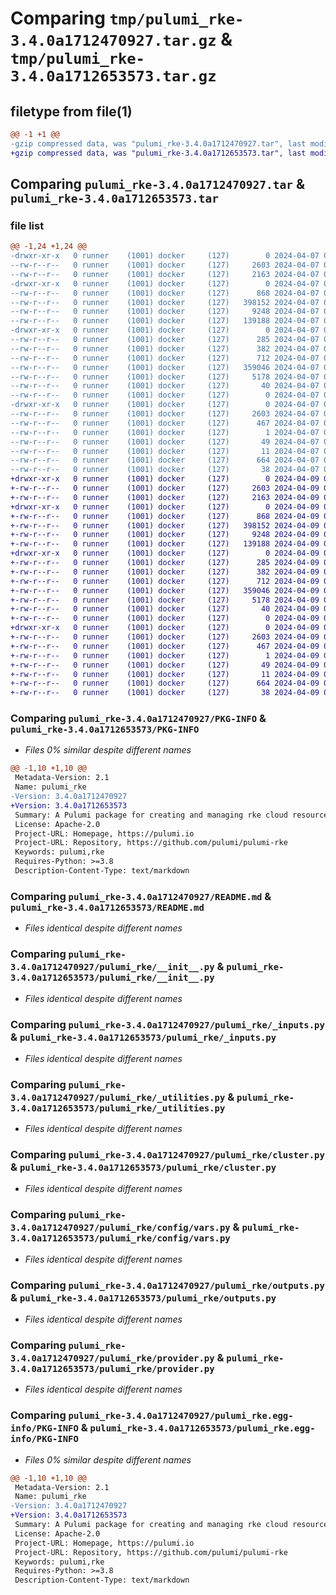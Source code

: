 # Comparing `tmp/pulumi_rke-3.4.0a1712470927.tar.gz` & `tmp/pulumi_rke-3.4.0a1712653573.tar.gz`

## filetype from file(1)

```diff
@@ -1 +1 @@
-gzip compressed data, was "pulumi_rke-3.4.0a1712470927.tar", last modified: Sun Apr  7 06:26:57 2024, max compression
+gzip compressed data, was "pulumi_rke-3.4.0a1712653573.tar", last modified: Tue Apr  9 09:11:19 2024, max compression
```

## Comparing `pulumi_rke-3.4.0a1712470927.tar` & `pulumi_rke-3.4.0a1712653573.tar`

### file list

```diff
@@ -1,24 +1,24 @@
-drwxr-xr-x   0 runner    (1001) docker     (127)        0 2024-04-07 06:26:57.742864 pulumi_rke-3.4.0a1712470927/
--rw-r--r--   0 runner    (1001) docker     (127)     2603 2024-04-07 06:26:57.742864 pulumi_rke-3.4.0a1712470927/PKG-INFO
--rw-r--r--   0 runner    (1001) docker     (127)     2163 2024-04-07 06:26:46.000000 pulumi_rke-3.4.0a1712470927/README.md
-drwxr-xr-x   0 runner    (1001) docker     (127)        0 2024-04-07 06:26:57.742864 pulumi_rke-3.4.0a1712470927/pulumi_rke/
--rw-r--r--   0 runner    (1001) docker     (127)      868 2024-04-07 06:26:46.000000 pulumi_rke-3.4.0a1712470927/pulumi_rke/__init__.py
--rw-r--r--   0 runner    (1001) docker     (127)   398152 2024-04-07 06:26:46.000000 pulumi_rke-3.4.0a1712470927/pulumi_rke/_inputs.py
--rw-r--r--   0 runner    (1001) docker     (127)     9248 2024-04-07 06:26:46.000000 pulumi_rke-3.4.0a1712470927/pulumi_rke/_utilities.py
--rw-r--r--   0 runner    (1001) docker     (127)   139188 2024-04-07 06:26:46.000000 pulumi_rke-3.4.0a1712470927/pulumi_rke/cluster.py
-drwxr-xr-x   0 runner    (1001) docker     (127)        0 2024-04-07 06:26:57.742864 pulumi_rke-3.4.0a1712470927/pulumi_rke/config/
--rw-r--r--   0 runner    (1001) docker     (127)      285 2024-04-07 06:26:46.000000 pulumi_rke-3.4.0a1712470927/pulumi_rke/config/__init__.py
--rw-r--r--   0 runner    (1001) docker     (127)      382 2024-04-07 06:26:46.000000 pulumi_rke-3.4.0a1712470927/pulumi_rke/config/__init__.pyi
--rw-r--r--   0 runner    (1001) docker     (127)      712 2024-04-07 06:26:46.000000 pulumi_rke-3.4.0a1712470927/pulumi_rke/config/vars.py
--rw-r--r--   0 runner    (1001) docker     (127)   359046 2024-04-07 06:26:46.000000 pulumi_rke-3.4.0a1712470927/pulumi_rke/outputs.py
--rw-r--r--   0 runner    (1001) docker     (127)     5178 2024-04-07 06:26:46.000000 pulumi_rke-3.4.0a1712470927/pulumi_rke/provider.py
--rw-r--r--   0 runner    (1001) docker     (127)       40 2024-04-07 06:26:46.000000 pulumi_rke-3.4.0a1712470927/pulumi_rke/pulumi-plugin.json
--rw-r--r--   0 runner    (1001) docker     (127)        0 2024-04-07 06:26:46.000000 pulumi_rke-3.4.0a1712470927/pulumi_rke/py.typed
-drwxr-xr-x   0 runner    (1001) docker     (127)        0 2024-04-07 06:26:57.742864 pulumi_rke-3.4.0a1712470927/pulumi_rke.egg-info/
--rw-r--r--   0 runner    (1001) docker     (127)     2603 2024-04-07 06:26:57.000000 pulumi_rke-3.4.0a1712470927/pulumi_rke.egg-info/PKG-INFO
--rw-r--r--   0 runner    (1001) docker     (127)      467 2024-04-07 06:26:57.000000 pulumi_rke-3.4.0a1712470927/pulumi_rke.egg-info/SOURCES.txt
--rw-r--r--   0 runner    (1001) docker     (127)        1 2024-04-07 06:26:57.000000 pulumi_rke-3.4.0a1712470927/pulumi_rke.egg-info/dependency_links.txt
--rw-r--r--   0 runner    (1001) docker     (127)       49 2024-04-07 06:26:57.000000 pulumi_rke-3.4.0a1712470927/pulumi_rke.egg-info/requires.txt
--rw-r--r--   0 runner    (1001) docker     (127)       11 2024-04-07 06:26:57.000000 pulumi_rke-3.4.0a1712470927/pulumi_rke.egg-info/top_level.txt
--rw-r--r--   0 runner    (1001) docker     (127)      664 2024-04-07 06:26:46.000000 pulumi_rke-3.4.0a1712470927/pyproject.toml
--rw-r--r--   0 runner    (1001) docker     (127)       38 2024-04-07 06:26:57.742864 pulumi_rke-3.4.0a1712470927/setup.cfg
+drwxr-xr-x   0 runner    (1001) docker     (127)        0 2024-04-09 09:11:19.743701 pulumi_rke-3.4.0a1712653573/
+-rw-r--r--   0 runner    (1001) docker     (127)     2603 2024-04-09 09:11:19.743701 pulumi_rke-3.4.0a1712653573/PKG-INFO
+-rw-r--r--   0 runner    (1001) docker     (127)     2163 2024-04-09 09:11:08.000000 pulumi_rke-3.4.0a1712653573/README.md
+drwxr-xr-x   0 runner    (1001) docker     (127)        0 2024-04-09 09:11:19.739701 pulumi_rke-3.4.0a1712653573/pulumi_rke/
+-rw-r--r--   0 runner    (1001) docker     (127)      868 2024-04-09 09:11:08.000000 pulumi_rke-3.4.0a1712653573/pulumi_rke/__init__.py
+-rw-r--r--   0 runner    (1001) docker     (127)   398152 2024-04-09 09:11:08.000000 pulumi_rke-3.4.0a1712653573/pulumi_rke/_inputs.py
+-rw-r--r--   0 runner    (1001) docker     (127)     9248 2024-04-09 09:11:08.000000 pulumi_rke-3.4.0a1712653573/pulumi_rke/_utilities.py
+-rw-r--r--   0 runner    (1001) docker     (127)   139188 2024-04-09 09:11:08.000000 pulumi_rke-3.4.0a1712653573/pulumi_rke/cluster.py
+drwxr-xr-x   0 runner    (1001) docker     (127)        0 2024-04-09 09:11:19.739701 pulumi_rke-3.4.0a1712653573/pulumi_rke/config/
+-rw-r--r--   0 runner    (1001) docker     (127)      285 2024-04-09 09:11:08.000000 pulumi_rke-3.4.0a1712653573/pulumi_rke/config/__init__.py
+-rw-r--r--   0 runner    (1001) docker     (127)      382 2024-04-09 09:11:08.000000 pulumi_rke-3.4.0a1712653573/pulumi_rke/config/__init__.pyi
+-rw-r--r--   0 runner    (1001) docker     (127)      712 2024-04-09 09:11:08.000000 pulumi_rke-3.4.0a1712653573/pulumi_rke/config/vars.py
+-rw-r--r--   0 runner    (1001) docker     (127)   359046 2024-04-09 09:11:08.000000 pulumi_rke-3.4.0a1712653573/pulumi_rke/outputs.py
+-rw-r--r--   0 runner    (1001) docker     (127)     5178 2024-04-09 09:11:08.000000 pulumi_rke-3.4.0a1712653573/pulumi_rke/provider.py
+-rw-r--r--   0 runner    (1001) docker     (127)       40 2024-04-09 09:11:08.000000 pulumi_rke-3.4.0a1712653573/pulumi_rke/pulumi-plugin.json
+-rw-r--r--   0 runner    (1001) docker     (127)        0 2024-04-09 09:11:08.000000 pulumi_rke-3.4.0a1712653573/pulumi_rke/py.typed
+drwxr-xr-x   0 runner    (1001) docker     (127)        0 2024-04-09 09:11:19.739701 pulumi_rke-3.4.0a1712653573/pulumi_rke.egg-info/
+-rw-r--r--   0 runner    (1001) docker     (127)     2603 2024-04-09 09:11:19.000000 pulumi_rke-3.4.0a1712653573/pulumi_rke.egg-info/PKG-INFO
+-rw-r--r--   0 runner    (1001) docker     (127)      467 2024-04-09 09:11:19.000000 pulumi_rke-3.4.0a1712653573/pulumi_rke.egg-info/SOURCES.txt
+-rw-r--r--   0 runner    (1001) docker     (127)        1 2024-04-09 09:11:19.000000 pulumi_rke-3.4.0a1712653573/pulumi_rke.egg-info/dependency_links.txt
+-rw-r--r--   0 runner    (1001) docker     (127)       49 2024-04-09 09:11:19.000000 pulumi_rke-3.4.0a1712653573/pulumi_rke.egg-info/requires.txt
+-rw-r--r--   0 runner    (1001) docker     (127)       11 2024-04-09 09:11:19.000000 pulumi_rke-3.4.0a1712653573/pulumi_rke.egg-info/top_level.txt
+-rw-r--r--   0 runner    (1001) docker     (127)      664 2024-04-09 09:11:08.000000 pulumi_rke-3.4.0a1712653573/pyproject.toml
+-rw-r--r--   0 runner    (1001) docker     (127)       38 2024-04-09 09:11:19.743701 pulumi_rke-3.4.0a1712653573/setup.cfg
```

### Comparing `pulumi_rke-3.4.0a1712470927/PKG-INFO` & `pulumi_rke-3.4.0a1712653573/PKG-INFO`

 * *Files 0% similar despite different names*

```diff
@@ -1,10 +1,10 @@
 Metadata-Version: 2.1
 Name: pulumi_rke
-Version: 3.4.0a1712470927
+Version: 3.4.0a1712653573
 Summary: A Pulumi package for creating and managing rke cloud resources.
 License: Apache-2.0
 Project-URL: Homepage, https://pulumi.io
 Project-URL: Repository, https://github.com/pulumi/pulumi-rke
 Keywords: pulumi,rke
 Requires-Python: >=3.8
 Description-Content-Type: text/markdown
```

### Comparing `pulumi_rke-3.4.0a1712470927/README.md` & `pulumi_rke-3.4.0a1712653573/README.md`

 * *Files identical despite different names*

### Comparing `pulumi_rke-3.4.0a1712470927/pulumi_rke/__init__.py` & `pulumi_rke-3.4.0a1712653573/pulumi_rke/__init__.py`

 * *Files identical despite different names*

### Comparing `pulumi_rke-3.4.0a1712470927/pulumi_rke/_inputs.py` & `pulumi_rke-3.4.0a1712653573/pulumi_rke/_inputs.py`

 * *Files identical despite different names*

### Comparing `pulumi_rke-3.4.0a1712470927/pulumi_rke/_utilities.py` & `pulumi_rke-3.4.0a1712653573/pulumi_rke/_utilities.py`

 * *Files identical despite different names*

### Comparing `pulumi_rke-3.4.0a1712470927/pulumi_rke/cluster.py` & `pulumi_rke-3.4.0a1712653573/pulumi_rke/cluster.py`

 * *Files identical despite different names*

### Comparing `pulumi_rke-3.4.0a1712470927/pulumi_rke/config/vars.py` & `pulumi_rke-3.4.0a1712653573/pulumi_rke/config/vars.py`

 * *Files identical despite different names*

### Comparing `pulumi_rke-3.4.0a1712470927/pulumi_rke/outputs.py` & `pulumi_rke-3.4.0a1712653573/pulumi_rke/outputs.py`

 * *Files identical despite different names*

### Comparing `pulumi_rke-3.4.0a1712470927/pulumi_rke/provider.py` & `pulumi_rke-3.4.0a1712653573/pulumi_rke/provider.py`

 * *Files identical despite different names*

### Comparing `pulumi_rke-3.4.0a1712470927/pulumi_rke.egg-info/PKG-INFO` & `pulumi_rke-3.4.0a1712653573/pulumi_rke.egg-info/PKG-INFO`

 * *Files 0% similar despite different names*

```diff
@@ -1,10 +1,10 @@
 Metadata-Version: 2.1
 Name: pulumi_rke
-Version: 3.4.0a1712470927
+Version: 3.4.0a1712653573
 Summary: A Pulumi package for creating and managing rke cloud resources.
 License: Apache-2.0
 Project-URL: Homepage, https://pulumi.io
 Project-URL: Repository, https://github.com/pulumi/pulumi-rke
 Keywords: pulumi,rke
 Requires-Python: >=3.8
 Description-Content-Type: text/markdown
```

